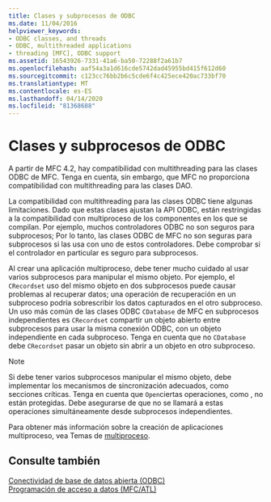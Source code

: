 ```yaml
---
title: Clases y subprocesos de ODBC
ms.date: 11/04/2016
helpviewer_keywords:
- ODBC classes, and threads
- ODBC, multithreaded applications
- threading [MFC], ODBC support
ms.assetid: 16543926-7331-41a6-ba50-72288f2a61b7
ms.openlocfilehash: aaf54a3a1d616cde5742dad45955bd415f612d60
ms.sourcegitcommit: c123cc76bb2b6c5cde6f4c425ece420ac733bf70
ms.translationtype: MT
ms.contentlocale: es-ES
ms.lasthandoff: 04/14/2020
ms.locfileid: "81368688"
---
```

# <a name="odbc-classes-and-threads"></a>Clases y subprocesos de ODBC

A partir de MFC 4.2, hay compatibilidad con multithreading para las clases ODBC de MFC. Tenga en cuenta, sin embargo, que MFC no proporciona compatibilidad con multithreading para las clases DAO.

La compatibilidad con multithreading para las clases ODBC tiene algunas limitaciones. Dado que estas clases ajustan la API ODBC, están restringidas a la compatibilidad con multiproceso de los componentes en los que se compilan. Por ejemplo, muchos controladores ODBC no son seguros para subprocesos; Por lo tanto, las clases ODBC de MFC no son seguras para subprocesos si las usa con uno de estos controladores. Debe comprobar si el controlador en particular es seguro para subprocesos.

Al crear una aplicación multiproceso, debe tener mucho cuidado al usar varios subprocesos para manipular el mismo objeto. Por ejemplo, el `CRecordset` uso del mismo objeto en dos subprocesos puede causar problemas al recuperar datos; una operación de recuperación en un subproceso podría sobrescribir los datos capturados en el otro subproceso. Un uso más común de las clases ODBC `CDatabase` de MFC en subprocesos independientes es `CRecordset` compartir un objeto abierto entre subprocesos para usar la misma conexión ODBC, con un objeto independiente en cada subproceso. Tenga en cuenta que no `CDatabase` debe `CRecordset` pasar un objeto sin abrir a un objeto en otro subproceso.

> [!NOTE]
> Si debe tener varios subprocesos manipular el mismo objeto, debe implementar los mecanismos de sincronización adecuados, como secciones críticas. Tenga en cuenta que `Open`ciertas operaciones, como , no están protegidas. Debe asegurarse de que no se llamará a estas operaciones simultáneamente desde subprocesos independientes.

Para obtener más información sobre la creación de aplicaciones multiproceso, vea Temas de [multiproceso](../../parallel/multithreading-support-for-older-code-visual-cpp.md).

## <a name="see-also"></a>Consulte también

[Conectividad de base de datos abierta (ODBC)](../../data/odbc/open-database-connectivity-odbc.md)<br/>
[Programación de acceso a datos (MFC/ATL)](../../data/data-access-programming-mfc-atl.md)
